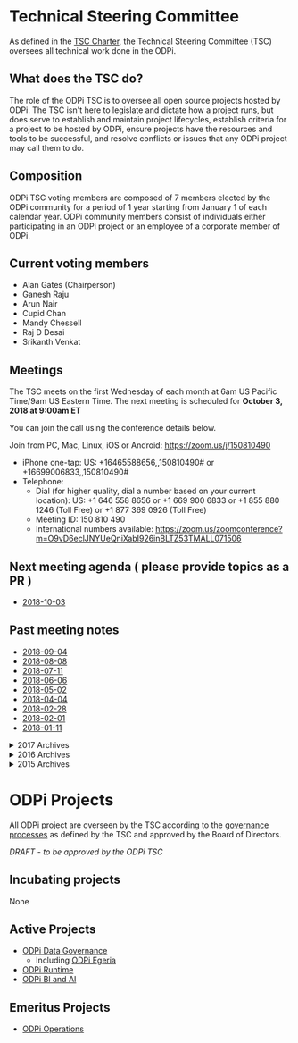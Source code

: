 # Technical Steering Committee

As defined in the [TSC Charter](https://www.odpi.org/wp-content/uploads/sites/9/2017/12/ODPi-TSC-Charter.pdf), the Technical Steering Committee (TSC) oversees all technical work done in the ODPi.

## What does the TSC do?

The role of the ODPi TSC is to oversee all open source projects hosted by ODPi. The TSC isn't here to legislate and dictate how a project runs, but does serve to establish and maintain project lifecycles, establish criteria for a project to be hosted by ODPi, ensure projects have the resources and tools to be successful, and resolve conflicts or issues that any ODPi project may call them to do.

## Composition

ODPi TSC voting members are composed of 7 members elected by the ODPi community for a period of 1 year starting from January 1 of each calendar year. ODPi community members consist of individuals either participating in an ODPi project or an employee of a corporate member of ODPi.

## Current voting members

* Alan Gates (Chairperson)
* Ganesh Raju
* Arun Nair
* Cupid Chan
* Mandy Chessell
* Raj D Desai
* Srikanth Venkat

## Meetings

The TSC meets on the first Wednesday of each month at 6am US Pacific Time/9am US Eastern Time. The next meeting is scheduled for **October 3, 2018 at 9:00am ET**

You can join the call using the conference details below.

Join from PC, Mac, Linux, iOS or Android: https://zoom.us/j/150810490

* iPhone one-tap: US: +16465588656,,150810490#  or +16699006833,,150810490#
* Telephone:
   * Dial (for higher quality, dial a number based on your current location):
        US: +1 646 558 8656  or +1 669 900 6833  or +1 855 880 1246 (Toll Free) or +1 877 369 0926 (Toll Free)
   * Meeting ID: 150 810 490
   * International numbers available: https://zoom.us/zoomconference?m=O9vD6eclJNYUeQniXabI926inBLTZ53TMALL071506

## Next meeting agenda ( please provide topics as a PR )

* [2018-10-03](meetings/2018-10-03-ODPi-TSC-Meeting-Notes.md)

## Past meeting notes

* [2018-09-04](meetings/2018-09-04-ODPi-TSC-Meeting-Notes.md)
* [2018-08-08](meetings/2018-08-08-ODPi-TSC-Meeting-Notes.md)
* [2018-07-11](meetings/2018-07-11-ODPi-TSC-Meeting-Notes.md)
* [2018-06-06](meetings/2018-06-06-ODPi-TSC-Meeting-Notes.md)
* [2018-05-02](meetings/2018-05-02-ODPi-TSC-Meeting-Notes.md)
* [2018-04-04](meetings/2018-04-04-ODPi-TSC-Meeting-Notes.md)
* [2018-02-28](meetings/2018-02-28-ODPi-TSC-Meeting-Notes.md)
* [2018-02-01](meetings/2018-02-01-ODPi-TSC-Meeting-Notes.md)
* [2018-01-11](meetings/2018-01-11-ODPi-TSC-Meeting-Notes.md)

<details><summary>2017 Archives</summary><p>

* [2017-12-14](meetings/2017-12-14-ODPi-TSC-Meeting-Notes.md)
* [2017-11-02](meetings/2017-11-02-ODPi-TSC-Meeting-Notes.md)
* [2017-10-05](meetings/2017-10-05-ODPi-TSC-Meeting-Notes.md)
* [2017-09-07](meetings/2017-09-07-ODPi-TSC-Meeting-Notes.md)
* [2017-08-03](meetings/2017-08-03-ODPi-TSC-Meeting-Notes.md)
* [2017-07-13](meetings/2017-07-13-ODPi-TSC-Meeting-Notes.md)
* [2017-06-01](meetings/2017-06-01-ODPi-TSC-Meeting-Notes.md)
* [2017-05-04](meetings/2017-05-04-ODPi-TSC-Meeting-Notes.md)
* [2017-04-06](meetings/2017-04-06-ODPi-TSC-Meeting-Notes.md)
* [2017-03-02](meetings/2017-03-02-ODPi-TSC-Meeting-Notes.md)
* [2017-01-30](meetings/2017-01-30-ODPi-TSC-Meeting-Notes.md)
* [2017-01-12](meetings/2017-01-12-ODPi-TSC-Meeting-Notes.md)

</p></details>
<details><summary>2016 Archives</summary><p>

* [2016-11-03](meetings/2016-11-03-ODPi-TSC-Meeting-Notes.md)
* [2016-10-06](meetings/ODPi%20TSC%20Meeting%20Notes%2020161006.docx)
* [2016-09-01](meetings/2016-09-01-ODPi-TSC-Meeting-Notes.md)
* [2016-08-04](meetings/ODPi%20TSC%20Meeting%20Notes%2020160804.docx)
* [2016-07-07](meetings/ODPi%20TSC%20Meeting%20Notes%2020160707.docx)
* [2016-06-02](meetings/ODPi%20TSC%20Meeting%20Notes%2020160602.docx)
* [2016-05-11](meetings/ODPi%20TSC%20Meeting%20Notes%2020160511.docx)
* [2016-04-21](meetings/ODPi%20TSC%20Meeting%20Notes%2020160421.docx)
* [2016-04-07](meetings/ODPi%20TSC%20Meeting%20Notes%2020160407.docx)
* [2016-03-24](meetings/ODPi%20TSC%20Meeting%20Notes%2020160324.docx)
* [2016-03-08](meetings/ODPi%20TSC%20Meeting%20Notes%2020160308.docx)
* [2016-02-25](meetings/ODPi%20TSC%20Meeting%20Notes%2020160225.docx)
* [2016-01-28](meetings/ODPi%20TSC%20Meeting%20Notes%2020160128.docx)
* [2016-01-14](meetings/ODPi%20TSC%20Meeting%20Notes%2020160114.docx)

</p></details>
<details><summary>2015 Archives</summary><p>

* [2015-12-17](meetings/ODPi%20TSC%20Meeting%20Notes%2020151217.docx)
* [2015-12-07](meetings/ODPi%20TSC%20Meeting%20Notes%2020151207.docx)

</p></details>

# ODPi Projects

All ODPi project are overseen by the TSC according to the [governance processes](governance) as defined by the TSC and approved by the Board of Directors.

*DRAFT - to be approved by the ODPi TSC*

## Incubating projects

None

## Active Projects

* [ODPi Data Governance](https://github.com/odpi/data-governance)
  * Including [ODPi Egeria](https://github.com/odpi/egeria)
* [ODPi Runtime](https://github.com/odpi/specs/wiki/meetings/RuntimePMC)
* [ODPi BI and AI](https://github.com/odpi/sig-reports/wiki/BI-and-AI-SIG)

## Emeritus Projects

* [ODPi Operations](meetings/OperationsPMC)
